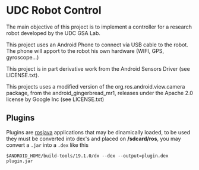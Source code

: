 UDC Robot Control
=================

The main objective of this project is to implement a controller for a research robot developed by the UDC GSA Lab.

This project uses an Android Phone to connect vía USB cable to the robot. The phone will apport to the robot his own hardware (WIFI, GPS, gyroscope...)

This project is in part derivative work from the Android Sensors Driver (see LICENSE.txt).

This projects uses a modified version of the org.ros.android.view.camera package, from the android_gingerbread_mr1, releases under the Apache 2.0 license by Google Inc (see LICENSE.txt)


Plugins
-------

Plugins are [rosjava](http://wiki.ros.org/rosjava) applications that may be
dinamically loaded, to be used they must be converted into dex's and placed on
**/sdcard/ros**, you may convert a `.jar` into a `.dex` like this

    $ANDROID_HOME/build-tools/19.1.0/dx --dex --output=plugin.dex plugin.jar

